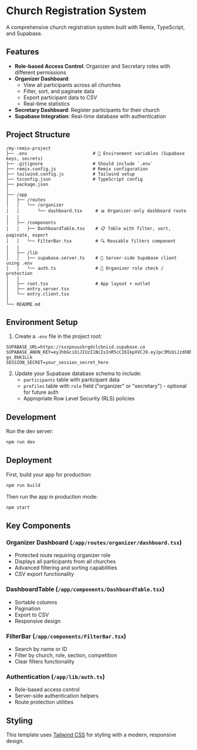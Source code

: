 # Church Registration System

A comprehensive church registration system built with Remix, TypeScript, and Supabase.

## Features

- **Role-based Access Control**: Organizer and Secretary roles with different permissions
- **Organizer Dashboard**: 
  - View all participants across all churches
  - Filter, sort, and paginate data
  - Export participant data to CSV
  - Real-time statistics
- **Secretary Dashboard**: Register participants for their church
- **Supabase Integration**: Real-time database with authentication

## Project Structure

```
/my-remix-project
├── .env                         # 🔐 Environment variables (Supabase keys, secrets)
├── .gitignore                   # Should include `.env`
├── remix.config.js              # Remix configuration
├── tailwind.config.js           # Tailwind setup
├── tsconfig.json                # TypeScript config
├── package.json
│
├── /app
│   ├── /routes
│   │   └── /organizer
│   │       └── dashboard.tsx     # 📊 Organizer-only dashboard route
│   │
│   ├── /components
│   │   ├── DashboardTable.tsx    # 📋 Table with filter, sort, paginate, export
│   │   └── FilterBar.tsx         # 🔍 Reusable filters component
│   │
│   ├── /lib
│   │   ├── supabase.server.ts    # 🔌 Server-side Supabase client using .env
│   │   └── auth.ts               # 🔐 Organizer role check / protection
│   │
│   ├── root.tsx                  # App layout + outlet
│   ├── entry.server.tsx
│   └── entry.client.tsx
│
└── README.md
```

## Environment Setup

1. Create a `.env` file in the project root:
```env
SUPABASE_URL=https://sxzpnuuskrgdslcbniid.supabase.co
SUPABASE_ANON_KEY=eyJhbGciOiJIUzI1NiIsInR5cCI6IkpXVCJ9.eyJpc3MiOiJzdXBhYmFzZSIsInJlZiI6InN4enBudXVza3JnZHNsY2JuaWlkIiwicm9sZSI6ImFub24iLCJpYXQiOjE3NTEzODM5NzYsImV4cCI6MjA2Njk1OTk3Nn0.lqyJRBZtlaMTEzr7EqxsY0y86ChJ2kat-gs_8bK1LLk
SESSION_SECRET=your_session_secret_here
```

2. Update your Supabase database schema to include:
   - `participants` table with participant data
   - `profiles` table with `role` field ("organizer" or "secretary") - optional for future auth
   - Appropriate Row Level Security (RLS) policies

## Development

Run the dev server:

```sh
npm run dev
```

## Deployment

First, build your app for production:

```sh
npm run build
```

Then run the app in production mode:

```sh
npm start
```

## Key Components

### Organizer Dashboard (`/app/routes/organizer/dashboard.tsx`)
- Protected route requiring organizer role
- Displays all participants from all churches
- Advanced filtering and sorting capabilities
- CSV export functionality

### DashboardTable (`/app/components/DashboardTable.tsx`)
- Sortable columns
- Pagination
- Export to CSV
- Responsive design

### FilterBar (`/app/components/FilterBar.tsx`)
- Search by name or ID
- Filter by church, role, section, competition
- Clear filters functionality

### Authentication (`/app/lib/auth.ts`)
- Role-based access control
- Server-side authentication helpers
- Route protection utilities

## Styling

This template uses [Tailwind CSS](https://tailwindcss.com/) for styling with a modern, responsive design.
